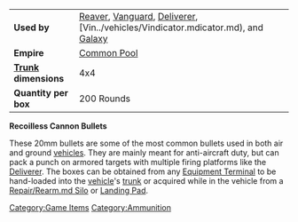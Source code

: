 |                                                 |                                                                                                                                                                                           |
| ----------------------------------------------- | ----------------------------------------------------------------------------------------------------------------------------------------------------------------------------------------- |
| **Used by**                                     | [Reaver](../vehicles/Reaver.md), [Vanguard](../vehicles/Vanguard.md), [Deliverer](../vehicles/Deliverer.md), [Vin../vehicles/Vindicator.mdicator.md), and [Galaxy](../vehicles/Galaxy.md) |
| **Empire**                                      | [Common Pool](../terminology/Common_Pool.md)                                                                                                                                              |
| **[Trunk](../terminology/Trunk.md) dimensions** | 4x4                                                                                                                                                                                       |
| **Quantity per box**                            | 200 Rounds                                                                                                                                                                                |

**Recoilless Cannon Bullets**

These 20mm bullets are some of the most common bullets used in both air
and ground [vehicles](../vehicles/Vehicle.md). They are mainly meant for
anti-aircraft duty, but can pack a punch on armored targets with
multiple firing platforms like the [Deliverer](../vehicles/Deliverer.md).
The boxes can be obtained from any [Equipment
Terminal](../items/Equipment_Terminal.md) to be hand-loaded into the
[vehicle](../vehicles/Vehicle.md)'s [trunk](../terminology/Trunk.md) or acquired
while in the vehicle from a [Repair/Rearm.md
Silo](../items/Repair_Rearm_Silo.md) or [Landing
Pad](../items/Landing_Pad.md).

[Category:Game Items](Category:Game_Items.md)
[Category:Ammunition](Category:Ammunition.md)
